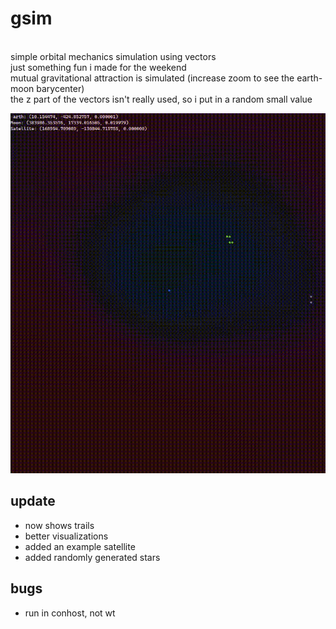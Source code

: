 # gsim
<br>
simple orbital mechanics simulation using vectors <br>
just something fun i made for the weekend<br>
mutual gravitational attraction is simulated (increase zoom to see the earth-moon barycenter)<br>
the z part of the vectors isn't really used, so i put in a random small value<br>

![](ani.gif)

## update
- now shows trails
- better visualizations
- added an example satellite
- added randomly generated stars

## bugs
- run in conhost, not wt
